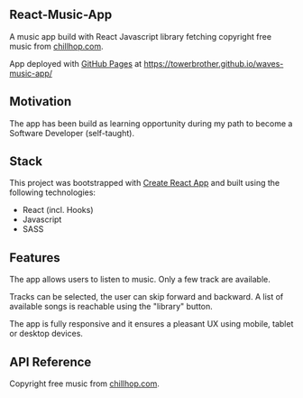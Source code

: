 ## React-Music-App

A music app build with React Javascript library fetching copyright free music from [chillhop.com](https://chillhop.com/).

App deployed with [GitHub Pages](https://pages.github.com/) at https://towerbrother.github.io/waves-music-app/

## Motivation

The app has been build as learning opportunity during my path to become a Software Developer (self-taught).

## Stack

This project was bootstrapped with [Create React App](https://github.com/facebook/create-react-app) and built using the following technologies:

- React (incl. Hooks)
- Javascript
- SASS

## Features

The app allows users to listen to music. Only a few track are available.

Tracks can be selected, the user can skip forward and backward. A list of available songs is reachable using the "library" button.

The app is fully responsive and it ensures a pleasant UX using mobile, tablet or desktop devices.

## API Reference

Copyright free music from [chillhop.com](https://chillhop.com/).
